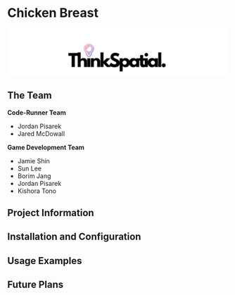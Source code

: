 # Chicken Breast

![](./markdown/team-logo.png)

## The Team

**Code-Runner Team**
- Jordan Pisarek
- Jared McDowall

**Game Development Team**
- Jamie Shin
- Sun Lee
- Borim Jang
- Jordan Pisarek
- Kishora Tono

## Project Information

## Installation and Configuration


## Usage Examples

## Future Plans

